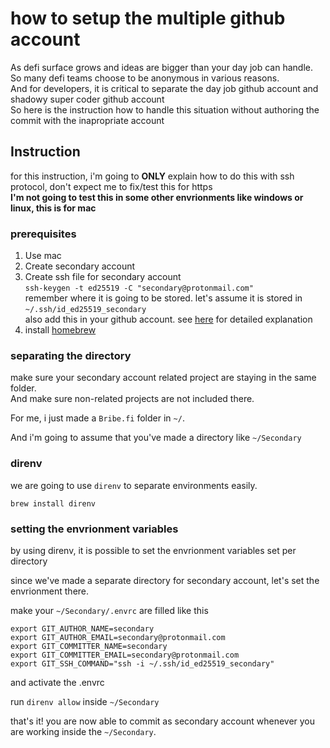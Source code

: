 # how to setup the multiple github account

As defi surface grows and ideas are bigger than your day job can handle.  
So many defi teams choose to be anonymous in various reasons.  
And for developers, it is critical to separate the day job github account and shadowy super coder github account  
So here is the instruction how to handle this situation without authoring the commit with the inapropriate account  

## Instruction
for this instruction, i'm going to **ONLY** explain how to do this with ssh protocol, don't expect me to fix/test this for https  
**I'm not going to test this in some other envrionments like windows or linux, this is for mac**
### prerequisites

1. Use mac
2. Create secondary account
3. Create ssh file for secondary account  
    `ssh-keygen -t ed25519 -C "secondary@protonmail.com"`  
    remember where it is going to be stored. let's assume it is stored in `~/.ssh/id_ed25519_secondary`  
    also add this in your github account. see [here](https://docs.github.com/en/github/authenticating-to-github/connecting-to-github-with-ssh) for detailed explanation
4. install [homebrew](https://brew.sh/)

### separating the directory

make sure your secondary account related project are staying in the same folder.  
And make sure non-related projects are not included there.

For me, i just made a `Bribe.fi` folder in `~/`.

And i'm going to assume that you've made a directory like `~/Secondary`

### direnv

we are going to use `direnv` to separate environments easily.

`brew install direnv`

### setting the envrionment variables

by using direnv, it is possible to set the envrionment variables set per directory

since we've made a separate directory for secondary account, let's set the envrionment there.

make your `~/Secondary/.envrc` are filled like this

```
export GIT_AUTHOR_NAME=secondary
export GIT_AUTHOR_EMAIL=secondary@protonmail.com
export GIT_COMMITTER_NAME=secondary
export GIT_COMMITTER_EMAIL=secondary@protonmail.com
export GIT_SSH_COMMAND="ssh -i ~/.ssh/id_ed25519_secondary"
```

and activate the .envrc

run `direnv allow` inside `~/Secondary`

that's it! you are now able to commit as secondary account whenever you are working inside the `~/Secondary`.
